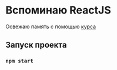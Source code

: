 # Вспоминаю ReactJS

Освежаю память с помощью [курса](https://www.youtube.com/watch?v=GNrdg3PzpJQ&t=902s&ab_channel=UlbiTV)
## Запуск проекта

### `npm start`
